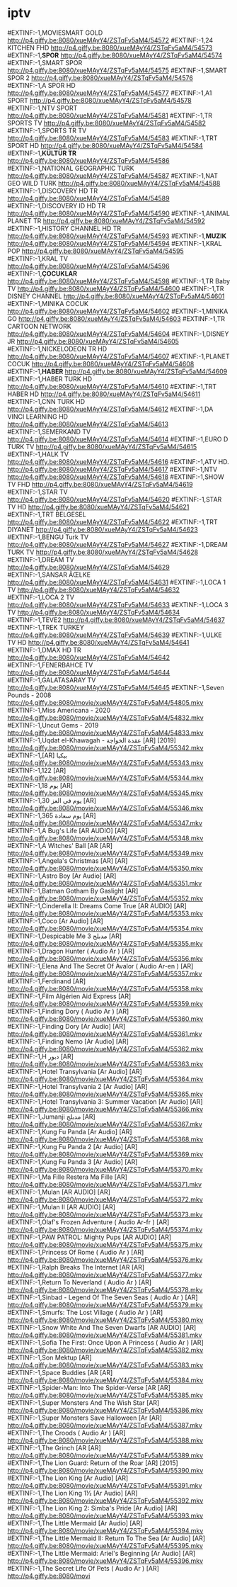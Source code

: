 # iptv
#EXTINF:-1,MOVIESMART GOLD
http://p4.giffy.be:8080/xueMAyY4/ZSTqFv5aM4/54572
#EXTINF:-1,24 KITCHEN FHD
http://p4.giffy.be:8080/xueMAyY4/ZSTqFv5aM4/54573
#EXTINF:-1,__SPOR__
http://p4.giffy.be:8080/xueMAyY4/ZSTqFv5aM4/54574
#EXTINF:-1,SMART SPOR
http://p4.giffy.be:8080/xueMAyY4/ZSTqFv5aM4/54575
#EXTINF:-1,SMART SPOR 2
http://p4.giffy.be:8080/xueMAyY4/ZSTqFv5aM4/54576
#EXTINF:-1,A SPOR HD
http://p4.giffy.be:8080/xueMAyY4/ZSTqFv5aM4/54577
#EXTINF:-1,A1 SPORT
http://p4.giffy.be:8080/xueMAyY4/ZSTqFv5aM4/54578
#EXTINF:-1,NTV SPORT
http://p4.giffy.be:8080/xueMAyY4/ZSTqFv5aM4/54581
#EXTINF:-1,TR SPORTS TV
http://p4.giffy.be:8080/xueMAyY4/ZSTqFv5aM4/54582
#EXTINF:-1,SPORTS TR TV
http://p4.giffy.be:8080/xueMAyY4/ZSTqFv5aM4/54583
#EXTINF:-1,TRT SPORT HD
http://p4.giffy.be:8080/xueMAyY4/ZSTqFv5aM4/54584
#EXTINF:-1,__KÜLTÜR TR__
http://p4.giffy.be:8080/xueMAyY4/ZSTqFv5aM4/54586
#EXTINF:-1,NATIONAL GEOGRAPHIC TURK
http://p4.giffy.be:8080/xueMAyY4/ZSTqFv5aM4/54587
#EXTINF:-1,NAT GEO WILD TURK
http://p4.giffy.be:8080/xueMAyY4/ZSTqFv5aM4/54588
#EXTINF:-1,DISCOVERY HD TR
http://p4.giffy.be:8080/xueMAyY4/ZSTqFv5aM4/54589
#EXTINF:-1,DISCOVERY ID HD TR
http://p4.giffy.be:8080/xueMAyY4/ZSTqFv5aM4/54590
#EXTINF:-1,ANIMAL PLANET TR
http://p4.giffy.be:8080/xueMAyY4/ZSTqFv5aM4/54592
#EXTINF:-1,HISTORY CHANNEL HD TR
http://p4.giffy.be:8080/xueMAyY4/ZSTqFv5aM4/54593
#EXTINF:-1,__MUZIK__
http://p4.giffy.be:8080/xueMAyY4/ZSTqFv5aM4/54594
#EXTINF:-1,KRAL POP
http://p4.giffy.be:8080/xueMAyY4/ZSTqFv5aM4/54595
#EXTINF:-1,KRAL TV
http://p4.giffy.be:8080/xueMAyY4/ZSTqFv5aM4/54596
#EXTINF:-1,__ÇOCUKLAR__
http://p4.giffy.be:8080/xueMAyY4/ZSTqFv5aM4/54598
#EXTINF:-1,TR Baby TV
http://p4.giffy.be:8080/xueMAyY4/ZSTqFv5aM4/54600
#EXTINF:-1,TR DISNEY CHANNEL
http://p4.giffy.be:8080/xueMAyY4/ZSTqFv5aM4/54601
#EXTINF:-1,MINIKA COCUK
http://p4.giffy.be:8080/xueMAyY4/ZSTqFv5aM4/54602
#EXTINF:-1,MINIKA GO
http://p4.giffy.be:8080/xueMAyY4/ZSTqFv5aM4/54603
#EXTINF:-1,TR CARTOON NETWORK
http://p4.giffy.be:8080/xueMAyY4/ZSTqFv5aM4/54604
#EXTINF:-1,DISNEY JR
http://p4.giffy.be:8080/xueMAyY4/ZSTqFv5aM4/54605
#EXTINF:-1,NICKELODEON TR HD
http://p4.giffy.be:8080/xueMAyY4/ZSTqFv5aM4/54607
#EXTINF:-1,PLANET COCUK
http://p4.giffy.be:8080/xueMAyY4/ZSTqFv5aM4/54608
#EXTINF:-1,__HABER__
http://p4.giffy.be:8080/xueMAyY4/ZSTqFv5aM4/54609
#EXTINF:-1,HABER TURK HD
http://p4.giffy.be:8080/xueMAyY4/ZSTqFv5aM4/54610
#EXTINF:-1,TRT HABER HD
http://p4.giffy.be:8080/xueMAyY4/ZSTqFv5aM4/54611
#EXTINF:-1,CNN TURK HD
http://p4.giffy.be:8080/xueMAyY4/ZSTqFv5aM4/54612
#EXTINF:-1,DA VINCI LEARNING HD
http://p4.giffy.be:8080/xueMAyY4/ZSTqFv5aM4/54613
#EXTINF:-1,SEMERKAND TV
http://p4.giffy.be:8080/xueMAyY4/ZSTqFv5aM4/54614
#EXTINF:-1,EURO D TURK TV
http://p4.giffy.be:8080/xueMAyY4/ZSTqFv5aM4/54615
#EXTINF:-1,HALK TV
http://p4.giffy.be:8080/xueMAyY4/ZSTqFv5aM4/54616
#EXTINF:-1,ATV HD.
http://p4.giffy.be:8080/xueMAyY4/ZSTqFv5aM4/54617
#EXTINF:-1,NTV
http://p4.giffy.be:8080/xueMAyY4/ZSTqFv5aM4/54618
#EXTINF:-1,SHOW TV FHD
http://p4.giffy.be:8080/xueMAyY4/ZSTqFv5aM4/54619
#EXTINF:-1,STAR TV
http://p4.giffy.be:8080/xueMAyY4/ZSTqFv5aM4/54620
#EXTINF:-1,STAR TV HD
http://p4.giffy.be:8080/xueMAyY4/ZSTqFv5aM4/54621
#EXTINF:-1,TRT BELGESEL
http://p4.giffy.be:8080/xueMAyY4/ZSTqFv5aM4/54622
#EXTINF:-1,TRT DIYANET
http://p4.giffy.be:8080/xueMAyY4/ZSTqFv5aM4/54623
#EXTINF:-1,BENGU Turk TV
http://p4.giffy.be:8080/xueMAyY4/ZSTqFv5aM4/54627
#EXTINF:-1,DREAM TURK TV
http://p4.giffy.be:8080/xueMAyY4/ZSTqFv5aM4/54628
#EXTINF:-1,DREAM TV
http://p4.giffy.be:8080/xueMAyY4/ZSTqFv5aM4/54629
#EXTINF:-1,SANSAR ÃŒLKE
http://p4.giffy.be:8080/xueMAyY4/ZSTqFv5aM4/54631
#EXTINF:-1,LOCA 1 TV
http://p4.giffy.be:8080/xueMAyY4/ZSTqFv5aM4/54632
#EXTINF:-1,LOCA 2 TV
http://p4.giffy.be:8080/xueMAyY4/ZSTqFv5aM4/54633
#EXTINF:-1,LOCA 3 TV
http://p4.giffy.be:8080/xueMAyY4/ZSTqFv5aM4/54634
#EXTINF:-1,TEVE2
http://p4.giffy.be:8080/xueMAyY4/ZSTqFv5aM4/54637
#EXTINF:-1,TREK TURKEY
http://p4.giffy.be:8080/xueMAyY4/ZSTqFv5aM4/54639
#EXTINF:-1,ULKE TV HD
http://p4.giffy.be:8080/xueMAyY4/ZSTqFv5aM4/54641
#EXTINF:-1,DMAX HD TR
http://p4.giffy.be:8080/xueMAyY4/ZSTqFv5aM4/54642
#EXTINF:-1,FENERBAHCE TV
http://p4.giffy.be:8080/xueMAyY4/ZSTqFv5aM4/54644
#EXTINF:-1,GALATASARAY TV
http://p4.giffy.be:8080/xueMAyY4/ZSTqFv5aM4/54645
#EXTINF:-1,Seven Pounds - 2008
http://p4.giffy.be:8080/movie/xueMAyY4/ZSTqFv5aM4/54805.mkv
#EXTINF:-1,Miss Americana - 2020
http://p4.giffy.be:8080/movie/xueMAyY4/ZSTqFv5aM4/54832.mkv
#EXTINF:-1,Uncut Gems - 2019
http://p4.giffy.be:8080/movie/xueMAyY4/ZSTqFv5aM4/54833.mkv
#EXTINF:-1,Uqdat el-Khawagah - عقدة الخواجة [AR] [2019]
http://p4.giffy.be:8080/movie/xueMAyY4/ZSTqFv5aM4/55342.mkv
#EXTINF:-1,[AR] بيكيا
http://p4.giffy.be:8080/movie/xueMAyY4/ZSTqFv5aM4/55343.mkv
#EXTINF:-1,122 [AR]
http://p4.giffy.be:8080/movie/xueMAyY4/ZSTqFv5aM4/55344.mkv
#EXTINF:-1,18 يوم [AR]
http://p4.giffy.be:8080/movie/xueMAyY4/ZSTqFv5aM4/55345.mkv
#EXTINF:-1,30 يوم في العز [AR]
http://p4.giffy.be:8080/movie/xueMAyY4/ZSTqFv5aM4/55346.mkv
#EXTINF:-1,365 يوم سعادة [AR]
http://p4.giffy.be:8080/movie/xueMAyY4/ZSTqFv5aM4/55347.mkv
#EXTINF:-1,A Bug's Life [AR AUDIO] [AR]
http://p4.giffy.be:8080/movie/xueMAyY4/ZSTqFv5aM4/55348.mkv
#EXTINF:-1,A Witches' Ball [AR [AR]
http://p4.giffy.be:8080/movie/xueMAyY4/ZSTqFv5aM4/55349.mkv
#EXTINF:-1,Angela's Christmas [AR] [AR]
http://p4.giffy.be:8080/movie/xueMAyY4/ZSTqFv5aM4/55350.mkv
#EXTINF:-1,Astro Boy [Ar Audio] [AR]
http://p4.giffy.be:8080/movie/xueMAyY4/ZSTqFv5aM4/55351.mkv
#EXTINF:-1,Batman Gotham By Gaslight [AR]
http://p4.giffy.be:8080/movie/xueMAyY4/ZSTqFv5aM4/55352.mkv
#EXTINF:-1,Cinderella II: Dreams Come True [AR AUDIO] [AR]
http://p4.giffy.be:8080/movie/xueMAyY4/ZSTqFv5aM4/55353.mkv
#EXTINF:-1,Coco [Ar Audio] [AR]
http://p4.giffy.be:8080/movie/xueMAyY4/ZSTqFv5aM4/55354.mkv
#EXTINF:-1,Despicable Me 3 مدبلج [AR]
http://p4.giffy.be:8080/movie/xueMAyY4/ZSTqFv5aM4/55355.mkv
#EXTINF:-1,Dragon Hunter ( Audio Ar ) [AR]
http://p4.giffy.be:8080/movie/xueMAyY4/ZSTqFv5aM4/55356.mkv
#EXTINF:-1,Elena And The Secret Of Avalor ( Audio Ar-en ) [AR]
http://p4.giffy.be:8080/movie/xueMAyY4/ZSTqFv5aM4/55357.mkv
#EXTINF:-1,Ferdinand [AR]
http://p4.giffy.be:8080/movie/xueMAyY4/ZSTqFv5aM4/55358.mkv
#EXTINF:-1,Film Algérien Aid Express [AR]
http://p4.giffy.be:8080/movie/xueMAyY4/ZSTqFv5aM4/55359.mkv
#EXTINF:-1,Finding Dory ( Audio Ar ) [AR]
http://p4.giffy.be:8080/movie/xueMAyY4/ZSTqFv5aM4/55360.mkv
#EXTINF:-1,Finding Dory [Ar Audio] [AR]
http://p4.giffy.be:8080/movie/xueMAyY4/ZSTqFv5aM4/55361.mkv
#EXTINF:-1,Finding Nemo [Ar Audio] [AR]
http://p4.giffy.be:8080/movie/xueMAyY4/ZSTqFv5aM4/55362.mkv
#EXTINF:-1,H دبور [AR]
http://p4.giffy.be:8080/movie/xueMAyY4/ZSTqFv5aM4/55363.mkv
#EXTINF:-1,Hotel Transylvania [Ar Audio] [AR]
http://p4.giffy.be:8080/movie/xueMAyY4/ZSTqFv5aM4/55364.mkv
#EXTINF:-1,Hotel Transylvania 2 [Ar Audio] [AR]
http://p4.giffy.be:8080/movie/xueMAyY4/ZSTqFv5aM4/55365.mkv
#EXTINF:-1,Hotel Transylvania 3: Summer Vacation [Ar Audio] [AR]
http://p4.giffy.be:8080/movie/xueMAyY4/ZSTqFv5aM4/55366.mkv
#EXTINF:-1,Jumanji مدبلج [AR]
http://p4.giffy.be:8080/movie/xueMAyY4/ZSTqFv5aM4/55367.mkv
#EXTINF:-1,Kung Fu Panda [Ar Audio] [AR]
http://p4.giffy.be:8080/movie/xueMAyY4/ZSTqFv5aM4/55368.mkv
#EXTINF:-1,Kung Fu Panda 2 [Ar Audio] [AR]
http://p4.giffy.be:8080/movie/xueMAyY4/ZSTqFv5aM4/55369.mkv
#EXTINF:-1,Kung Fu Panda 3 [Ar Audio] [AR]
http://p4.giffy.be:8080/movie/xueMAyY4/ZSTqFv5aM4/55370.mkv
#EXTINF:-1,Ma Fille Restera Ma Fille [AR]
http://p4.giffy.be:8080/movie/xueMAyY4/ZSTqFv5aM4/55371.mkv
#EXTINF:-1,Mulan [AR AUDIO] [AR]
http://p4.giffy.be:8080/movie/xueMAyY4/ZSTqFv5aM4/55372.mkv
#EXTINF:-1,Mulan II [AR AUDIO] [AR]
http://p4.giffy.be:8080/movie/xueMAyY4/ZSTqFv5aM4/55373.mkv
#EXTINF:-1,Olaf's Frozen Adventure ( Audio Ar-fr ) [AR]
http://p4.giffy.be:8080/movie/xueMAyY4/ZSTqFv5aM4/55374.mkv
#EXTINF:-1,PAW PATROL: Mighty Pups [AR AUDIO] [AR]
http://p4.giffy.be:8080/movie/xueMAyY4/ZSTqFv5aM4/55375.mkv
#EXTINF:-1,Princess Of Rome ( Audio Ar ) [AR]
http://p4.giffy.be:8080/movie/xueMAyY4/ZSTqFv5aM4/55376.mkv
#EXTINF:-1,Ralph Breaks The Internet [AR [AR]
http://p4.giffy.be:8080/movie/xueMAyY4/ZSTqFv5aM4/55377.mkv
#EXTINF:-1,Return To Neverland ( Audio Ar ) [AR]
http://p4.giffy.be:8080/movie/xueMAyY4/ZSTqFv5aM4/55378.mkv
#EXTINF:-1,Sinbad - Legend Of The Seven Seas ( Audio Ar ) [AR]
http://p4.giffy.be:8080/movie/xueMAyY4/ZSTqFv5aM4/55379.mkv
#EXTINF:-1,Smurfs: The Lost Village ( Audio Ar ) [AR]
http://p4.giffy.be:8080/movie/xueMAyY4/ZSTqFv5aM4/55380.mkv
#EXTINF:-1,Snow White And The Seven Dwarfs [AR AUDIO] [AR]
http://p4.giffy.be:8080/movie/xueMAyY4/ZSTqFv5aM4/55381.mkv
#EXTINF:-1,Sofia The First: Once Upon A Princess ( Audio Ar ) [AR]
http://p4.giffy.be:8080/movie/xueMAyY4/ZSTqFv5aM4/55382.mkv
#EXTINF:-1,Son Mektup [AR]
http://p4.giffy.be:8080/movie/xueMAyY4/ZSTqFv5aM4/55383.mkv
#EXTINF:-1,Space Buddies [AR [AR]
http://p4.giffy.be:8080/movie/xueMAyY4/ZSTqFv5aM4/55384.mkv
#EXTINF:-1,Spider-Man: Into The Spider-Verse [AR [AR]
http://p4.giffy.be:8080/movie/xueMAyY4/ZSTqFv5aM4/55385.mkv
#EXTINF:-1,Super Monsters And The Wish Star [AR]
http://p4.giffy.be:8080/movie/xueMAyY4/ZSTqFv5aM4/55386.mkv
#EXTINF:-1,Super Monsters Save Halloween [Ar [AR]
http://p4.giffy.be:8080/movie/xueMAyY4/ZSTqFv5aM4/55387.mkv
#EXTINF:-1,The Croods ( Audio Ar ) [AR]
http://p4.giffy.be:8080/movie/xueMAyY4/ZSTqFv5aM4/55388.mkv
#EXTINF:-1,The Grinch [AR [AR]
http://p4.giffy.be:8080/movie/xueMAyY4/ZSTqFv5aM4/55389.mkv
#EXTINF:-1,The Lion Guard: Return of the Roar [AR] [2015]
http://p4.giffy.be:8080/movie/xueMAyY4/ZSTqFv5aM4/55390.mkv
#EXTINF:-1,The Lion King [Ar Audio] [AR]
http://p4.giffy.be:8080/movie/xueMAyY4/ZSTqFv5aM4/55391.mkv
#EXTINF:-1,The Lion King 1½ [Ar Audio] [AR]
http://p4.giffy.be:8080/movie/xueMAyY4/ZSTqFv5aM4/55392.mkv
#EXTINF:-1,The Lion King 2: Simba's Pride [Ar Audio] [AR]
http://p4.giffy.be:8080/movie/xueMAyY4/ZSTqFv5aM4/55393.mkv
#EXTINF:-1,The Little Mermaid [Ar Audio] [AR]
http://p4.giffy.be:8080/movie/xueMAyY4/ZSTqFv5aM4/55394.mkv
#EXTINF:-1,The Little Mermaid II: Return To The Sea [Ar Audio] [AR]
http://p4.giffy.be:8080/movie/xueMAyY4/ZSTqFv5aM4/55395.mkv
#EXTINF:-1,The Little Mermaid: Ariel's Beginning [Ar Audio] [AR]
http://p4.giffy.be:8080/movie/xueMAyY4/ZSTqFv5aM4/55396.mkv
#EXTINF:-1,The Secret Life Of Pets ( Audio Ar ) [AR]
http://p4.giffy.be:8080/movi
